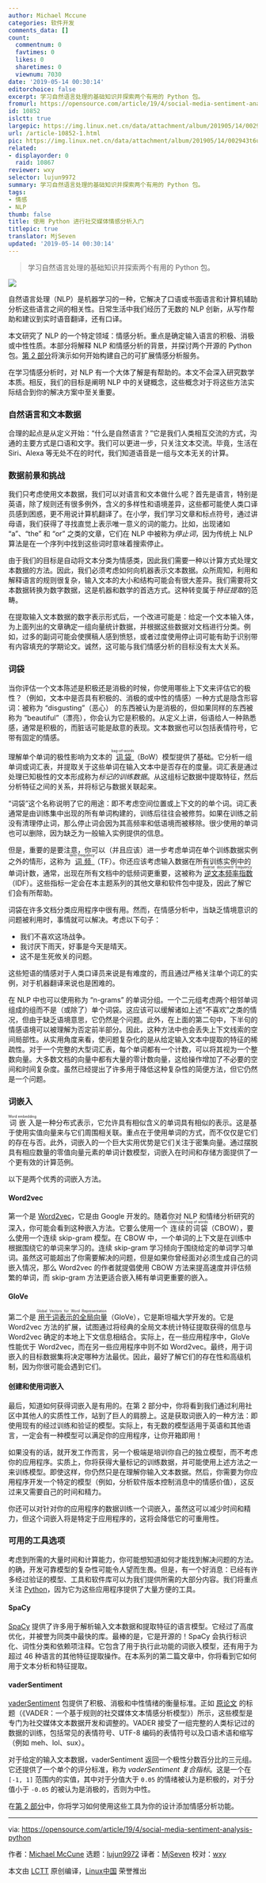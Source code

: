 ```yaml
---
author: Michael Mccune
categories: 软件开发
comments_data: []
count:
  commentnum: 0
  favtimes: 0
  likes: 0
  sharetimes: 0
  viewnum: 7030
date: '2019-05-14 00:30:14'
editorchoice: false
excerpt: 学习自然语言处理的基础知识并探索两个有用的 Python 包。
fromurl: https://opensource.com/article/19/4/social-media-sentiment-analysis-python
id: 10852
islctt: true
largepic: https://img.linux.net.cn/data/attachment/album/201905/14/002943t6udxhhcq1zoxu15.jpg
url: /article-10852-1.html
pic: https://img.linux.net.cn/data/attachment/album/201905/14/002943t6udxhhcq1zoxu15.jpg.thumb.jpg
related:
- displayorder: 0
  raid: 10867
reviewer: wxy
selector: lujun9972
summary: 学习自然语言处理的基础知识并探索两个有用的 Python 包。
tags:
- 情感
- NLP
thumb: false
title: 使用 Python 进行社交媒体情感分析入门
titlepic: true
translator: MjSeven
updated: '2019-05-14 00:30:14'
---
```



> 
> 学习自然语言处理的基础知识并探索两个有用的 Python 包。
> 
> 
> 


![](/data/attachment/album/201905/14/002943t6udxhhcq1zoxu15.jpg)


自然语言处理（NLP）是机器学习的一种，它解决了口语或书面语言和计算机辅助分析这些语言之间的相关性。日常生活中我们经历了无数的 NLP 创新，从写作帮助和建议到实时语音翻译，还有口译。


本文研究了 NLP 的一个特定领域：情感分析。重点是确定输入语言的积极、消极或中性性质。本部分将解释 NLP 和情感分析的背景，并探讨两个开源的 Python 包。[第 2 部分](https://opensource.com/article/19/4/social-media-sentiment-analysis-python-part-2)将演示如何开始构建自己的可扩展情感分析服务。


在学习情感分析时，对 NLP 有一个大体了解是有帮助的。本文不会深入研究数学本质。相反，我们的目标是阐明 NLP 中的关键概念，这些概念对于将这些方法实际结合到你的解决方案中至关重要。


### 自然语言和文本数据


合理的起点是从定义开始：“什么是自然语言？”它是我们人类相互交流的方式，沟通的主要方式是口语和文字。我们可以更进一步，只关注文本交流。毕竟，生活在 Siri、Alexa 等无处不在的时代，我们知道语音是一组与文本无关的计算。


### 数据前景和挑战


我们只考虑使用文本数据，我们可以对语言和文本做什么呢？首先是语言，特别是英语，除了规则还有很多例外，含义的多样性和语境差异，这些都可能使人类口译员感到困惑，更不用说计算机翻译了。在小学，我们学习文章和标点符号，通过讲母语，我们获得了寻找直觉上表示唯一意义的词的能力。比如，出现诸如 “a”、“the” 和 “or” 之类的文章，它们在 NLP 中被称为*停止词*，因为传统上 NLP 算法是在一个序列中找到这些词时意味着搜索停止。


由于我们的目标是自动将文本分类为情感类，因此我们需要一种以计算方式处理文本数据的方法。因此，我们必须考虑如何向机器表示文本数据。众所周知，利用和解释语言的规则很复杂，输入文本的大小和结构可能会有很大差异。我们需要将文本数据转换为数字数据，这是机器和数学的首选方式。这种转变属于*特征提取*的范畴。


在提取输入文本数据的数字表示形式后，一个改进可能是：给定一个文本输入体，为上面列出的文章确定一组向量统计数据，并根据这些数据对文档进行分类。例如，过多的副词可能会使撰稿人感到愤怒，或者过度使用停止词可能有助于识别带有内容填充的学期论文。诚然，这可能与我们情感分析的目标没有太大关系。


### 词袋


当你评估一个文本陈述是积极还是消极的时候，你使用哪些上下文来评估它的极性？（例如，文本中是否具有积极的、消极的或中性的情感）一种方式是隐含形容词：被称为 “disgusting”（恶心） 的东西被认为是消极的，但如果同样的东西被称为 “beautiful”（漂亮），你会认为它是积极的。从定义上讲，俗语给人一种熟悉感，通常是积极的，而脏话可能是敌意的表现。文本数据也可以包括表情符号，它带有固定的情感。


理解单个单词的极性影响为文本的<ruby> <a href="https://en.wikipedia.org/wiki/Bag-of-words_model">  词袋 </a> <rt>  bag-of-words </rt></ruby>（BoW）模型提供了基础。它分析一组单词或词汇表，并提取关于这些单词在输入文本中是否存在的度量。词汇表是通过处理已知极性的文本形成称为*标记的训练数据*。从这组标记数据中提取特征，然后分析特征之间的关系，并将标记与数据关联起来。


“词袋”这个名称说明了它的用途：即不考虑空间位置或上下文的的单个词。词汇表通常是由训练集中出现的所有单词构建的，训练后往往会被修剪。如果在训练之前没有清理停止词，那么停止词会因为其高频率和低语境而被移除。很少使用的单词也可以删除，因为缺乏为一般输入实例提供的信息。


但是，重要的是要注意，你可以（并且应该）进一步考虑单词在单个训练数据实例之外的情形，这称为<ruby> <a href="https://en.wikipedia.org/wiki/Tf%E2%80%93idf#Term_frequency">  词频 </a> <rt>  term frequency </rt></ruby>（TF）。你还应该考虑输入数据在所有训练实例中的单词计数，通常，出现在所有文档中的低频词更重要，这被称为<ruby> <a href="https://en.wikipedia.org/wiki/Tf%E2%80%93idf#Inverse_document_frequency">  逆文本频率指数 </a> <rt>  inverse document frequency </rt></ruby>（IDF）。这些指标一定会在本主题系列的其他文章和软件包中提及，因此了解它们会有所帮助。


词袋在许多文档分类应用程序中很有用。然而，在情感分析中，当缺乏情境意识的问题被利用时，事情就可以解决。考虑以下句子：


* 我们不喜欢这场战争。
* 我讨厌下雨天，好事是今天是晴天。
* 这不是生死攸关的问题。


这些短语的情感对于人类口译员来说是有难度的，而且通过严格关注单个词汇的实例，对于机器翻译来说也是困难的。


在 NLP 中也可以使用称为 “n-grams” 的单词分组。一个二元组考虑两个相邻单词组成的组而不是（或除了）单个词袋。这应该可以缓解诸如上述“不喜欢”之类的情况，但由于缺乏语境意思，它仍然是个问题。此外，在上面的第二句中，下半句的情感语境可以被理解为否定前半部分。因此，这种方法中也会丢失上下文线索的空间局部性。从实用角度来看，使问题复杂化的是从给定输入文本中提取的特征的稀疏性。对于一个完整的大型词汇表，每个单词都有一个计数，可以将其视为一个整数向量。大多数文档的向量中都有大量的零计数向量，这给操作增加了不必要的空间和时间复杂度。虽然已经提出了许多用于降低这种复杂性的简便方法，但它仍然是一个问题。


### 词嵌入


<ruby> 词嵌入 <rt>  Word embedding </rt></ruby>是一种分布式表示，它允许具有相似含义的单词具有相似的表示。这是基于使用实值向量来与它们周围相关联。重点在于使用单词的方式，而不仅仅是它们的存在与否。此外，词嵌入的一个巨大实用优势是它们关注于密集向量。通过摆脱具有相应数量的零值向量元素的单词计数模型，词嵌入在时间和存储方面提供了一个更有效的计算范例。


以下是两个优秀的词嵌入方法。


#### Word2vec


第一个是 [Word2vec](https://en.wikipedia.org/wiki/Word2vec)，它是由 Google 开发的。随着你对 NLP 和情绪分析研究的深入，你可能会看到这种嵌入方法。它要么使用一个<ruby> 连续的词袋 <rt>  continuous bag of words </rt></ruby>（CBOW），要么使用一个连续 skip-gram 模型。在 CBOW 中，一个单词的上下文是在训练中根据围绕它的单词来学习的。连续 skip-gram 学习倾向于围绕给定的单词学习单词。虽然这可能超出了你需要解决的问题，但是如果你曾经面对必须生成自己的词嵌入情况，那么 Word2vec 的作者就提倡使用 CBOW 方法来提高速度并评估频繁的单词，而 skip-gram 方法更适合嵌入稀有单词更重要的嵌入。


#### GloVe


第二个是<ruby> <a href="https://en.wikipedia.org/wiki/GloVe_(machine_learning)">  用于词表示的全局向量 </a> <rt>  Global Vectors for Word Representation </rt></ruby>（GloVe），它是斯坦福大学开发的。它是 Word2vec 方法的扩展，试图通过将经典的全局文本统计特征提取获得的信息与 Word2vec 确定的本地上下文信息相结合。实际上，在一些应用程序中，GloVe 性能优于 Word2vec，而在另一些应用程序中则不如 Word2vec。最终，用于词嵌入的目标数据集将决定哪种方法最优。因此，最好了解它们的存在性和高级机制，因为你很可能会遇到它们。


#### 创建和使用词嵌入


最后，知道如何获得词嵌入是有用的。在第 2 部分中，你将看到我们通过利用社区中其他人的实质性工作，站到了巨人的肩膀上。这是获取词嵌入的一种方法：即使用现有的经过训练和验证的模型。实际上，有无数的模型适用于英语和其他语言，一定会有一种模型可以满足你的应用程序，让你开箱即用！


如果没有的话，就开发工作而言，另一个极端是培训你自己的独立模型，而不考虑你的应用程序。实质上，你将获得大量标记的训练数据，并可能使用上述方法之一来训练模型。即使这样，你仍然只是在理解你输入文本数据。然后，你需要为你应用程序开发一个特定的模型（例如，分析软件版本控制消息中的情感价值），这反过来又需要自己的时间和精力。


你还可以对针对你的应用程序的数据训练一个词嵌入，虽然这可以减少时间和精力，但这个词嵌入将是特定于应用程序的，这将会降低它的可重用性。


### 可用的工具选项


考虑到所需的大量时间和计算能力，你可能想知道如何才能找到解决问题的方法。的确，开发可靠模型的复杂性可能令人望而生畏。但是，有一个好消息：已经有许多经过验证的模型、工具和软件库可以为我们提供所需的大部分内容。我们将重点关注 [Python](https://www.python.org/)，因为它为这些应用程序提供了大量方便的工具。


#### SpaCy


[SpaCy](https://pypi.org/project/spacy/) 提供了许多用于解析输入文本数据和提取特征的语言模型。它经过了高度优化，并被誉为同类中最快的库。最棒的是，它是开源的！SpaCy 会执行标识化、词性分类和依赖项注释。它包含了用于执行此功能的词嵌入模型，还有用于为超过 46 种语言的其他特征提取操作。在本系列的第二篇文章中，你将看到它如何用于文本分析和特征提取。


#### vaderSentiment


[vaderSentiment](https://pypi.org/project/vaderSentiment/) 包提供了积极、消极和中性情绪的衡量标准。正如 [原论文](http://comp.social.gatech.edu/papers/icwsm14.vader.hutto.pdf) 的标题（《VADER：一个基于规则的社交媒体文本情感分析模型》）所示，这些模型是专门为社交媒体文本数据开发和调整的。VADER 接受了一组完整的人类标记过的数据的训练，包括常见的表情符号、UTF-8 编码的表情符号以及口语术语和缩写（例如 meh、lol、sux）。


对于给定的输入文本数据，vaderSentiment 返回一个极性分数百分比的三元组。它还提供了一个单个的评分标准，称为 *vaderSentiment 复合指标*。这是一个在 `[-1, 1]` 范围内的实值，其中对于分值大于 `0.05` 的情绪被认为是积极的，对于分值小于 `-0.05` 的被认为是消极的，否则为中性。


在[第 2 部分](https://opensource.com/article/19/4/social-media-sentiment-analysis-python-part-2)中，你将学习如何使用这些工具为你的设计添加情感分析功能。




---


via: <https://opensource.com/article/19/4/social-media-sentiment-analysis-python>


作者：[Michael McCune](https://opensource.com/users/elmiko/users/jschlessman)  选题：[lujun9972](https://github.com/lujun9972) 译者：[MjSeven](https://github.com/MjSeven) 校对：[wxy](https://github.com/wxy)


本文由 [LCTT](https://github.com/LCTT/TranslateProject) 原创编译，[Linux中国](https://linux.cn/) 荣誉推出